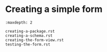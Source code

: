 # Creating a simple form

```{toctree}
:maxdepth: 2

creating-a-package.rst
creating-a-schema.rst
creating-the-form-view.rst
testing-the-form.rst
```
